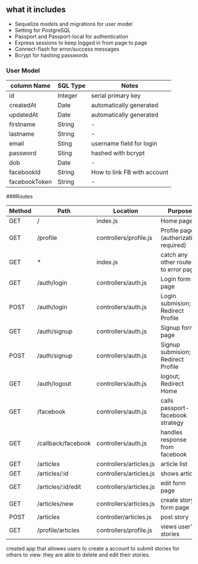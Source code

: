## what it includes

* Sequelize models and migrations for user model
* Setting for PostgreSQL
* Passport and Passport-local for authentication
* Express sessions to keep logged in from page to page
* Connect-flash for error/success messages
* Bcrypt for hashing passwords

### User Model

| column Name | SQL Type | Notes |
| -------------- | -------- | ----------------------- |
| id | Integer | serial primary key |
| createdAt | Date | automatically generated |
| updatedAt | Date | automatically generated |
| firstname | String | - |
| lastname | String | - |
| email | Sting | username field for login |
| password | Sting | hashed with bcrypt |
| dob | Date | - |
| facebookId| String | How to link FB with account|
| facebookToken | String | - |

###Routes 

| Method | Path | Location | Purpose |
| ------ | ---------------- | -------------------- | -------------------------- |
| GET | / | index.js | Home page |
| GET | /profile | controllers/profile.js | Profile page (autherization required) |
| GET | * | index.js | catch any other routes to error page|
| GET | /auth/login | controllers/auth.js | Login form page |
| POST | /auth/login | controllers/auth.js | Login submision; Redirect Profile |
| GET | /auth/signup | controllers/auth.js | Signup form page |
| POST | /auth/signup | controllers/auth.js | Signup submision; Redirect Profile|
| GET | /auth/logout | controllers/auth.js | logout; Redirect Home |
| GET | /facebook | controllers/auth.js | calls passport-facebook strategy |
| GET | /callback/facebook | controllers/auth.js | handles response from facebook |
| GET | /articles | controllers/articles.js | article list |
| GET | /articles/:id | controllers/articles.js | shows article |
| GET | /articles/:id/edit | controllers/articles.js | edit form page|
| GET | /articles/new | controllers/articles.js | create story form page |
| POST | /articles | controller/articles.js | post story |
| GET | /profile/articles | controllers/profile.js | views user's stories |

created app that allowes users to create a account to submit stories for others to view.
they are able to delete and edit their stories.
